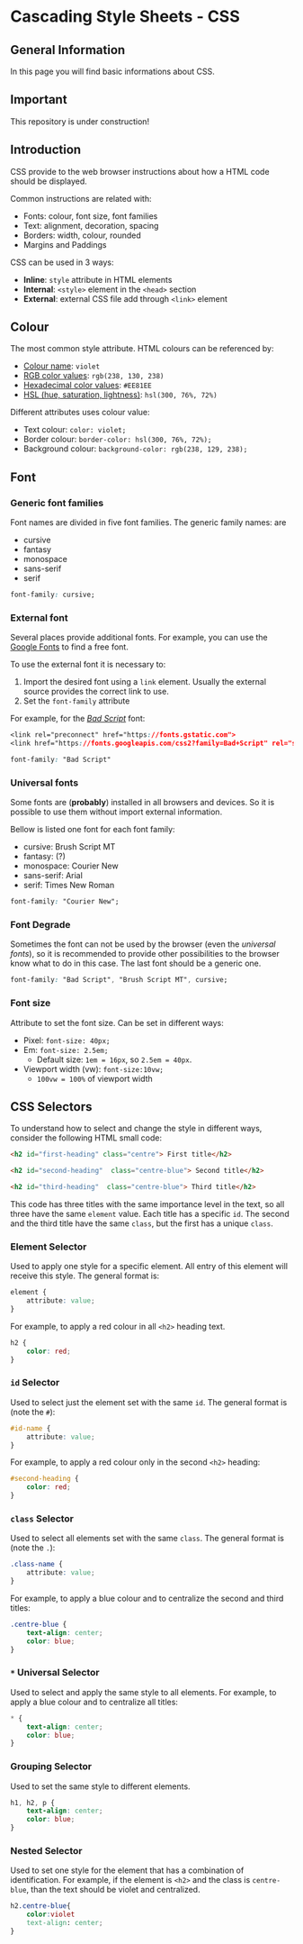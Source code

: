 # Cascading Style Sheets - CSS

## General Information
In this page you will find basic informations about CSS.

## Important

This repository is under construction!

## Introduction

CSS provide to the web browser instructions about how a HTML code should be displayed.

Common instructions are related with:

* Fonts: colour, font size, font families
* Text: alignment, decoration, spacing
* Borders: width, colour, rounded
* Margins and Paddings


CSS can be used in 3 ways:

* **Inline**: `style` attribute in HTML elements
* **Internal**: `<style>` element in the `<head>` section
* **External**: external CSS file add through `<link>` element


## Colour

The most common style attribute. HTML colours can be referenced by:

* [Colour name](https://www.w3schools.com/colors/colors_names.asp): `violet`
* [RGB color values](https://www.w3schools.com/colors/colors_rgb.asp): `rgb(238, 130, 238)`
* [Hexadecimal color values](https://www.w3schools.com/colors/colors_hexadecimal.asp): `#EE81EE`
* [HSL (hue, saturation, lightness)](https://www.w3schools.com/colors/colors_hsl.asp): `hsl(300, 76%, 72%)`

Different attributes uses colour value:

* Text colour: `color: violet;`
* Border colour: `border-color: hsl(300, 76%, 72%);`
* Background colour: `background-color: rgb(238, 129, 238);`

## Font

### Generic font families

Font names are divided in five font families. The generic family names: are

* cursive
* fantasy
* monospace
* sans-serif
* serif

```css
font-family: cursive;
```

### External font

Several places provide additional fonts. For example, you can use the [Google Fonts](https://fonts.google.com/) to find a free font.

To use the external font it is necessary to:

1. Import the desired font using a `link` element. Usually the external source provides the correct link to use.
2. Set the `font-family` attribute

For example, for the [*Bad Script*](https://fonts.google.com/specimen/Bad+Script?preview.text_type=custom) font:
```css
<link rel="preconnect" href="https://fonts.gstatic.com">
<link href="https://fonts.googleapis.com/css2?family=Bad+Script" rel="stylesheet">
```
```css
font-family: "Bad Script"
```

### Universal fonts

Some fonts are (**probably**) installed in all browsers and devices. So it is possible to use them without import external information.

Bellow is listed one font for each font family:

* cursive: Brush Script MT
* fantasy: (?)
* monospace: Courier New
* sans-serif: Arial
* serif: Times New Roman

```css
font-family: "Courier New";
```

### Font Degrade
Sometimes the font can not be used by the browser (even the *universal fonts*), so it is recommended to provide other possibilities to the browser know what to do in this case. The last font should be a generic one.
```css
font-family: "Bad Script", "Brush Script MT", cursive;
```

### Font size

Attribute to set the font size. Can be set in different ways:

* Pixel: `font-size: 40px;`
* Em: `font-size: 2.5em;`
    * Default size: `1em = 16px`, so `2.5em = 40px`.
* Viewport width (vw): `font-size:10vw;`
    * `100vw = 100%` of viewport width


## CSS Selectors
To understand how to select and change the style in different ways, consider the following HTML small code:

```html
<h2 id="first-heading" class="centre"> First title</h2>

<h2 id="second-heading"  class="centre-blue"> Second title</h2>

<h2 id="third-heading"  class="centre-blue"> Third title</h2>
```

This code has three titles with the same importance level in the text, so all three have the same `element` value. Each title has a specific `id`. The second and the third title have the same `class`, but the first has a unique `class`.


### Element Selector
Used to apply one style for a specific element. All entry of this element will receive this style. The general format is:
```css
element {
    attribute: value;
}
```

For example, to apply a red colour in all `<h2>` heading text.
```css
h2 {
    color: red;
}
```

### `id` Selector
Used to select just the element set with the same `id`. The general format is (note the `#`):
```css
#id-name {
    attribute: value;
}
```

For example, to apply a red colour only in the second `<h2>` heading:
```css
#second-heading {
    color: red;
}
```

### `class` Selector
Used to select all elements set with the same `class`. The general format is (note the `.`):
```css
.class-name {
    attribute: value;
}
```

For example, to apply a blue colour and to centralize the second and third titles:
```css
.centre-blue {
    text-align: center;
    color: blue;
}
```
### `*` Universal Selector
Used to select and apply the same style to all elements. For example, to apply a blue colour and to centralize all titles:

```css
* {
    text-align: center;
    color: blue;
}
```

### Grouping Selector
Used to set the same style to different elements.
```css
h1, h2, p {
    text-align: center;
    color: blue;
}
```

### Nested Selector
Used to set one style for the element that has a combination of identification. For example, if the element is `<h2>` and the class is `centre-blue`, than the text should be violet and centralized.

```css
h2.centre-blue{
    color:violet
    text-align: center;
}
```